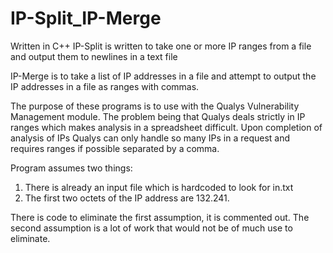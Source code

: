 IP-Split_IP-Merge
=================
Written in C++
IP-Split is written to take one or more IP ranges from a file and output them to newlines in a text file

IP-Merge is to take a list of IP addresses in a file and attempt to output the IP addresses in a file as ranges with commas.

The purpose of these programs is to use with the Qualys Vulnerability Management module. 
The problem being that Qualys deals strictly in IP ranges which makes analysis in a spreadsheet difficult. Upon completion of analysis of IPs Qualys can only handle so many IPs in a request and requires ranges if possible separated by a comma.

Program assumes two things:
1) There is already an input file which is hardcoded to look for in.txt
2) The first two octets of the IP address are 132.241.

There is code to eliminate the first assumption, it is commented out.
The second assumption is a lot of work that would not be of much use to eliminate.
